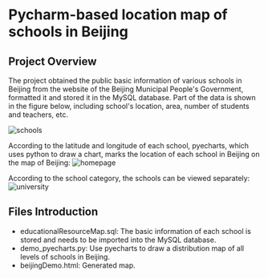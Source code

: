 # Pycharm-based location map of schools in Beijing

## Project Overview

The project obtained the public basic information of various schools in Beijing from the website of the Beijing Municipal People's Government, formatted it and stored it in the MySQL database. Part of the data is shown in the figure below, including school's location, area, number of students and teachers, etc.

![schools](images/schools.png)

According to the latitude and longitude of each school, pyecharts, which uses python to draw a chart, marks the location of each school in Beijing on the map of Beijing:
![homepage](images/homepage.png)

According to the school category, the schools can be viewed separately:
![university](images/university.png)

## Files Introduction

* educationalResourceMap.sql: The basic information of each school is stored and needs to be imported into the MySQL database.
* demo_pyecharts.py: Use pyecharts to draw a distribution map of all levels of schools in Beijing.
* beijingDemo.html: Generated map.

